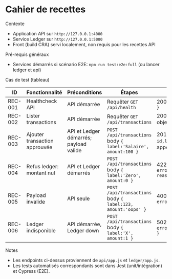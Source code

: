 # Cahier de recettes

Contexte
- Application API sur `http://127.0.0.1:4000`
- Service Ledger sur `http://127.0.0.1:5000`
- Front (build CRA) servi localement, non requis pour les recettes API

Pré-requis généraux
- Services démarrés si scénario E2E: `npm run test:e2e:full` (ou lancer ledger et api)

Cas de test (tableau)

| ID | Fonctionnalité | Préconditions | Étapes | Résultat attendu |
|---|---|---|---|---|
| REC-001 | Healthcheck API | API démarrée | Requêter `GET /api/health` | 200, body `{ status: 'ok' }` |
| REC-002 | Lister transactions | API démarrée | Requêter `GET /api/transactions` | 200, JSON tableau avec objets `{ id,label,amount }` |
| REC-003 | Ajouter transaction approuvée | API et Ledger démarrés; payload valide | `POST /api/transactions` body `{ label:'Salaire', amount:100 }` | 201, JSON avec `{ id,label,amount }`; Ledger appelé; item ajouté |
| REC-004 | Refus ledger: montant nul | API et Ledger démarrés | `POST /api/transactions` body `{ label:'Zero', amount:0 }` | 422, `{ error:'not_approved', reason:'zero_amount' }` |
| REC-005 | Payload invalide | API seule | `POST /api/transactions` body `{ label:123, amount:'oops' }` | 400, `{ error:'invalid_payload' }` |
| REC-006 | Ledger indisponible | API démarrée, Ledger down | `POST /api/transactions` body `{ label:'X', amount:1 }` | 502, `{ error:'ledger_unreachable' }` |

Notes
- Les endpoints ci-dessus proviennent de `api/app.js` et `ledger/app.js`.
- Les tests automatisés correspondants sont dans Jest (unit/intégration) et Cypress (E2E).
